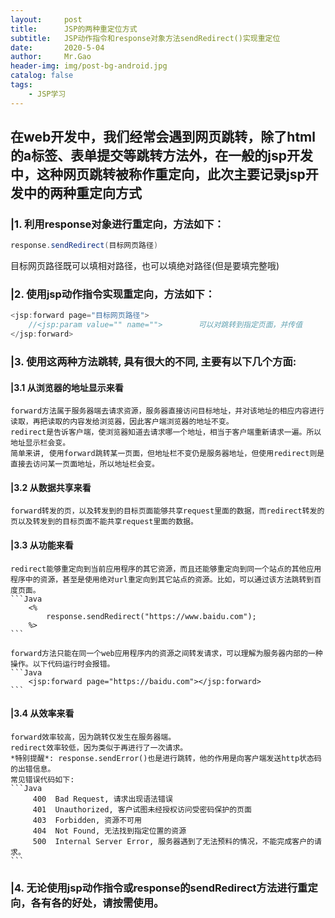 ```yaml
---
layout:     post
title:      JSP的两种重定位方式
subtitle:   JSP动作指令和response对象方法sendRedirect()实现重定位
date:       2020-5-04
author:     Mr.Gao
header-img: img/post-bg-android.jpg
catalog: false
tags:
    - JSP学习
---
```


## 在web开发中，我们经常会遇到网页跳转，除了html的a标签、表单提交等跳转方法外，在一般的jsp开发中，这种网页跳转被称作重定向，此次主要记录jsp开发中的两种重定向方式


### |1. 利用response对象进行重定向，方法如下：

```Java
response.sendRedirect(目标网页路径)
```

目标网页路径既可以填相对路径，也可以填绝对路径(但是要填完整哦)


### |2. 使用jsp动作指令实现重定向，方法如下：

```Java
<jsp:forward page="目标网页路径">
    //<jsp:param value="" name="">        可以对跳转到指定页面，并传值
</jsp:forward>
```


### |3. 使用这两种方法跳转, 具有很大的不同, 主要有以下几个方面:  

#### |3.1 从浏览器的地址显示来看  
    forward方法属于服务器端去请求资源，服务器直接访问目标地址，并对该地址的相应内容进行读取，再把读取的内容发给浏览器，因此客户端浏览器的地址不变。  
    redirect是告诉客户端，使浏览器知道去请求哪一个地址，相当于客户端重新请求一遍。所以地址显示栏会变。  
    简单来讲, 使用forward跳转某一页面，但地址栏不变仍是服务器地址，但使用redirect则是直接去访问某一页面地址，所以地址栏会变。 
 
#### |3.2 从数据共享来看  
    forward转发的页，以及转发到的目标页面能够共享request里面的数据，而redirect转发的页以及转发到的目标页面不能共享request里面的数据。  

#### |3.3 从功能来看  
    redirect能够重定向到当前应用程序的其它资源，而且还能够重定向到同一个站点的其他应用程序中的资源，甚至是使用绝对url重定向到其它站点的资源。比如，可以通过该方法跳转到百度页面。  
    ```Java
        <%
            response.sendRedirect("https://www.baidu.com");
        %>
    ```

    forward方法只能在同一个web应用程序内的资源之间转发请求，可以理解为服务器内部的一种操作。以下代码运行时会报错。  
    ```Java
        <jsp:forward page="https://baidu.com"></jsp:forward>            
    ```  
#### |3.4 从效率来看  
    forward效率较高，因为跳转仅发生在服务器端。  
    redirect效率较低，因为类似于再进行了一次请求。
    *特别提醒*: response.sendError()也是进行跳转，他的作用是向客户端发送http状态码的出错信息。  
    常见错误代码如下:
    ```Java
         400  Bad Request, 请求出现语法错误
         401  Unauthorized, 客户试图未经授权访问受密码保护的页面
         403  Forbidden, 资源不可用
         404  Not Found, 无法找到指定位置的资源
         500  Internal Server Error, 服务器遇到了无法预料的情况，不能完成客户的请求。
    ```


### |4. 无论使用jsp动作指令或response的sendRedirect方法进行重定向，各有各的好处，请按需使用。
